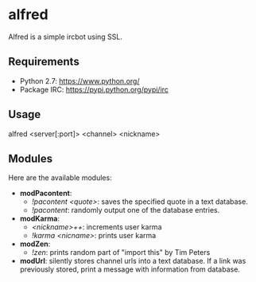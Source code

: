 # alfred
Alfred is a simple ircbot using SSL.

## Requirements
 * Python 2.7: https://www.python.org/
 * Package IRC: https://pypi.python.org/pypi/irc

## Usage
alfred \<server[:port]\> \<channel\> \<nickname\>

## Modules
Here are the available modules:
 * **modPacontent**:
   * _!pacontent \<quote\>_: saves the specified quote in a text database.
   * _!pacontent_: randomly output one of the database entries.
 * **modKarma**:
   * _\<nickname\>++_: increments user karma
   * _!karma \<nicname\>_: prints user karma
 * **modZen**:
   * _!zen_: prints random part of "import this" by Tim Peters
 * **modUrl**: silently stores channel urls into a text database.
   If a link was previously stored, print a message with information from database.
